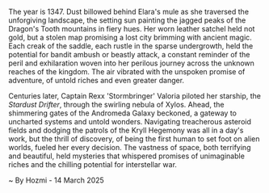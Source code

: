 
The year is 1347.  Dust billowed behind Elara's mule as she traversed the unforgiving landscape, the setting sun painting the jagged peaks of the Dragon's Tooth mountains in fiery hues.  Her worn leather satchel held not gold, but a stolen map promising a lost city brimming with ancient magic.  Each creak of the saddle, each rustle in the sparse undergrowth, held the potential for bandit ambush or beastly attack, a constant reminder of the peril and exhilaration woven into her perilous journey across the unknown reaches of the kingdom.  The air vibrated with the unspoken promise of adventure, of untold riches and even greater danger.

Centuries later, Captain Rexx 'Stormbringer' Valoria piloted her starship, the *Stardust Drifter*, through the swirling nebula of Xylos.  Ahead, the shimmering gates of the Andromeda Galaxy beckoned, a gateway to uncharted systems and untold wonders.  Navigating treacherous asteroid fields and dodging the patrols of the Kryll Hegemony was all in a day's work, but the thrill of discovery, of being the first human to set foot on alien worlds, fueled her every decision.  The vastness of space, both terrifying and beautiful, held mysteries that whispered promises of unimaginable riches and the chilling potential for interstellar war.

~ By Hozmi - 14 March 2025
